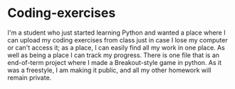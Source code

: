# Coding-exercises
I'm a student who just started learning Python and wanted a place where I can upload my coding exercises from class just in case I lose my computer or can't access it; as a place, I can easily find all my work in one place. As well as being a place I can track my progress.
There is one file that is an end-of-term project where I made a Breakout-style game in python. As it was a freestyle, I am making it public, and all my other homework will remain private.
